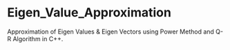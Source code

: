 # Eigen_Value_Approximation
Approximation of Eigen Values &amp; Eigen Vectors using Power Method and Q-R Algorithm in C++.
